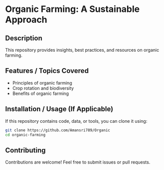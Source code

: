 
# Organic Farming: A Sustainable Approach  

## Description  
This repository provides insights, best practices, and resources on organic farming.

## Features / Topics Covered  
- Principles of organic farming  
- Crop rotation and biodiversity  
- Benefits of organic farming  

## Installation / Usage (If Applicable)  
If this repository contains code, data, or tools, you can clone it using:  
```bash
git clone https://github.com/Amansri789/Organic
cd organic-farming
```

## Contributing  
Contributions are welcome! Feel free to submit issues or pull requests.  

